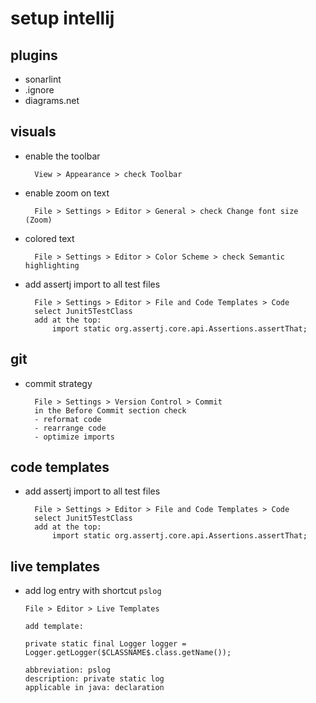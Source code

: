 # setup intellij

## plugins

- sonarlint
- .ignore
- diagrams.net

## visuals

- enable the toolbar

        View > Appearance > check Toolbar

- enable zoom on text

        File > Settings > Editor > General > check Change font size (Zoom)

- colored text

        File > Settings > Editor > Color Scheme > check Semantic highlighting

- add assertj import to all test files

        File > Settings > Editor > File and Code Templates > Code
        select Junit5TestClass
        add at the top: 
            import static org.assertj.core.api.Assertions.assertThat;

## git

- commit strategy

        File > Settings > Version Control > Commit
        in the Before Commit section check
        - reformat code
        - rearrange code
        - optimize imports

## code templates

- add assertj import to all test files

        File > Settings > Editor > File and Code Templates > Code
        select Junit5TestClass
        add at the top: 
            import static org.assertj.core.api.Assertions.assertThat;

## live templates

- add log entry with shortcut `pslog`

      File > Editor > Live Templates
      
      add template:
      
      private static final Logger logger = Logger.getLogger($CLASSNAME$.class.getName());

      abbreviation: pslog
      description: private static log
      applicable in java: declaration
